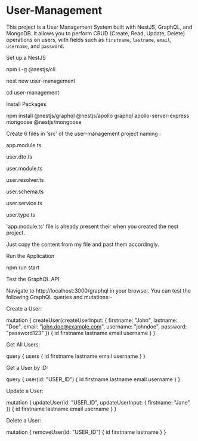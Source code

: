 # User-Management

This project is a User Management System built with NestJS, GraphQL, and MongoDB. It allows you to perform CRUD (Create, Read, Update, Delete) operations on users, with fields such as `firstname`, `lastname`, `email`, `username`, and `password`.

Set up a NestJS

npm i -g @nestjs/cli

nest new user-management

cd user-management

 Install Packages

 npm install @nestjs/graphql @nestjs/apollo graphql apollo-server-express mongoose @nestjs/mongoose

Create 6 files in 'src' of the user-management project naming : 

app.module.ts

user.dto.ts

user.module.ts

user.resolver.ts

user.schema.ts

user.service.ts

user.type.ts

'app.module.ts' file is already present their when you created the nest project.

Just copy the content from my file and past them accordingly.

Run the Application

npm run start

Test the GraphQL API

Navigate to http://localhost:3000/graphql in your browser. You can test the following GraphQL queries and mutations:-

Create a User:

mutation {
  createUser(createUserInput: {
    firstname: "John",
    lastname: "Doe",
    email: "john.doe@example.com",
    username: "johndoe",
    password: "password123"
  }) {
    id
    firstname
    lastname
    email
    username
  }
}

Get All Users:

query {
  users {
    id
    firstname
    lastname
    email
    username
  }
}

Get a User by ID:

query {
  user(id: "USER_ID") {
    id
    firstname
    lastname
    email
    username
  }
}

Update a User:

mutation {
  updateUser(id: "USER_ID", updateUserInput: {
    firstname: "Jane"
  }) {
    id
    firstname
    lastname
    email
    username
  }
}

Delete a User:

mutation {
  removeUser(id: "USER_ID") {
    id
    firstname
    lastname
  }
}
